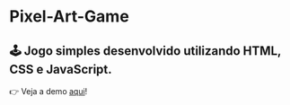 # Pixel-Art-Game
## :joystick: Jogo simples desenvolvido utilizando HTML, CSS e JavaScript.
:point_right: Veja a demo [aqui](https://lmarts.github.io/Pixel-Art-Game/)!
